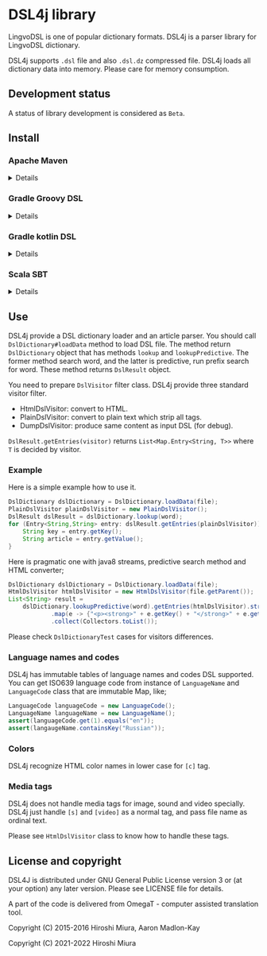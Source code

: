 # DSL4j library

LingvoDSL is one of popular dictionary formats.
DSL4j is a parser library for LingvoDSL dictionary.

DSL4j supports `.dsl` file and also `.dsl.dz` compressed file.
DSL4j loads all dictionary data into memory. Please care
for memory consumption.

## Development status

A status of library development is considered as `Beta`.


## Install

### Apache Maven

<details>

```xml
<dependency>
  <groupId>io.github.eb4j</groupId>
  <artifactId>dsl4j</artifactId>
  <version>0.4.0</version>
</dependency>
```

</details>

### Gradle Groovy DSL

<details>

```groovy
implementation 'io.github.eb4j:dsl4j:0.4.0'
```
</details>

### Gradle kotlin DSL

<details>

```kotlin
implementation("io.github.eb4j:dsl4j:0.4.0")
```

</details>

### Scala SBT 

<details>

```
libraryDependencies += "io.github.eb4j" % "dsl4j" % "0.4.0"
```

</details>

## Use

DSL4j provide a DSL dictionary loader and an article parser.
You should call `DslDictionary#loadData` method to load DSL file.
The method return `DslDictionary` object that has methods
`lookup` and `lookupPredictive`. The former method search word,
and the latter is predictive, run prefix search for word.
These method returns `DslResult` object.

You need to prepare `DslVisitor` filter class.
DSL4j provide three standard visitor filter.

* HtmlDslVisitor: convert to HTML.
* PlainDslVisitor: convert to plain text which strip all tags.
* DumpDslVisitor: produce same content as input DSL (for debug).

`DslResult.getEntries(visitor)` returns `List<Map.Entry<String, T>>`
where `T` is decided by visitor.

### Example

Here is a simple example how to use it.

```java
DslDictionary dslDictionary = DslDictionary.loadData(file);
PlainDslVisitor plainDslVisitor = new PlainDslVisitor();
DslResult dslResult = dslDictionary.lookup(word);
for (Entry<String,String> entry: dslResult.getEntries(plainDslVisitor)) {
    String key = entry.getKey();
    String article = entry.getValue();
}
```

Here is pragmatic one with java8 streams, predictive search method and HTML converter;

```java
DslDictionary dslDictionary = DslDictionary.loadData(file);
HtmlDslVisitor htmlDslVisitor = new HtmlDslVisitor(file.getParent());
List<String> result =
    dslDictionary.lookupPredictive(word).getEntries(htmlDslVisitor).stream()
            .map(e -> {"<p><strong>" + e.getKey() + "</strong>" + e.getValue() + "</p>"})
            .collect(Collectors.toList());
```

Please check `DslDictionaryTest` cases for visitors differences.

### Language names and codes

DSL4j has immutable tables of language names and codes DSL supported.
You can get ISO639 language code from instance of `LanguageName` and `LanguageCode` class
that are immutable Map, like;

```java
LanguageCode languageCode = new LanguageCode();
LanguageName languageName = new LanguageName();
assert(languageCode.get(1).equals("en"));
assert(langaugeName.containsKey("Russian"));
```

### Colors

DSL4j recognize HTML color names in lower case for `[c]` tag.

### Media tags

DSL4j does not handle media tags for image, sound and video specially.
DSL4j just handle `[s]` and `[video]` as a normal tag, and pass file name as
ordinal text.

Please see `HtmlDslVisitor` class to know how to handle these tags.

## License and copyright

DSL4J is distributed under GNU General Public License version 3 or (at your option) any later version.
Please see LICENSE file for details.

A part of the code is delivered from OmegaT - computer assisted translation tool.

Copyright (C) 2015-2016 Hiroshi Miura, Aaron Madlon-Kay
 
Copyright (C) 2021-2022 Hiroshi Miura

